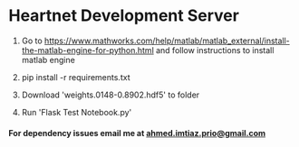 # Heartnet Development Server

1. Go to https://www.mathworks.com/help/matlab/matlab_external/install-the-matlab-engine-for-python.html and follow instructions to install matlab engine

2. pip install -r requirements.txt

3. Download 'weights.0148-0.8902.hdf5' to folder

4. Run 'Flask Test Notebook.py'

#### For dependency issues email me at ahmed.imtiaz.prio@gmail.com

